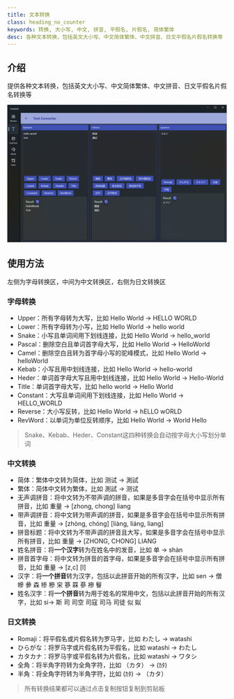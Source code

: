 ```yaml
---
title: 文本转换
class: heading_no_counter
keywords: 转换, 大小写, 中文, 拼音, 平假名, 片假名, 简体繁体
desc: 各种文本转换，包括英文大小写、中文简体繁体、中文拼音、日文平假名片假名转换等
---
```


## 介绍

提供各种文本转换，包括英文大小写、中文简体繁体、中文拼音、日文平假名片假名转换等

![](../../assets/images/ToolsSet/TSTConv.png)

## 使用方法

左侧为字母转换区，中间为中文转换区，右侧为日文转换区

### 字母转换

  * Upper：所有字母转为大写，比如 Hello World -> HELLO WORLD
  * Lower：所有字母转为小写，比如 Hello World -> hello world
  * Snake：小写且单词间用下划线连接，比如 Hello World -> hello_world
  * Pascal：删除空白且单词首字母大写，比如 Hello World -> HelloWorld
  * Camel：删除空白且转为首字母小写的驼峰模式，比如 Hello World -> helloWorld
  * Kebab：小写且用中划线连接，比如 Hello World -> hello-world
  * Heder：单词首字母大写且用中划线连接，比如 Hello World -> Hello-World
  * Title：单词首字母大写，比如 hello world -> Hello World
  * Constant：大写且单词间用下划线连接，比如 Hello World -> HELLO_WORLD
  * Reverse：大小写反转，比如 Hello World -> hELLO  wORLD
  * RevWord：以单词为单位反转顺序，比如 Hello World -> World Hello  
  > Snake、Kebab、Heder、Constant这四种转换会自动按字母大小写划分单词

### 中文转换

  * 简体：繁体中文转为简体，比如 测试 -> 測試
  * 繁体：简体中文转为繁体，比如 測試 -> 测试
  * 无声调拼音：将中文转为不带声调的拼音，如果是多音字会在括号中显示所有拼音，比如 重量 -> [zhong, chong] liang
  * 带声调拼音：将中文转为带声调的拼音，如果是多音字会在括号中显示所有拼音，比如 重量 -> [zhòng, chóng] [liàng, liáng, liang]
  * 拼音标题：将中文转为不带声调的拼音且大写，如果是多音字会在括号中显示所有拼音，比如 重量 -> [ZHONG, CHONG] LIANG
  * 姓名拼音：将**一个汉字**转为在姓名中的发音，比如 单 -> shàn
  * 拼音首字母：将中文转为拼音的首字母，如果是多音字会在括号中显示所有拼音，比如 重量 -> [z,c] [l]
  * 汉字：将**一个拼音**转为汉字，包括以此拼音开始的所有汉字，比如 sen -> 僧 幓 曑 森 椮 槮 穼 篸 罧 蔘 襂 鬙
  * 姓名汉字：将**一个拼音**转为用于姓名的常用中文，包括以此拼音开始的所有汉字，比如 si-> 斯 司 司空 司寇 司马 司徒 似 姒

### 日文转换

  * Romaji：将平假名或片假名转为罗马字，比如 わたし -> watashi
  * ひらがな：将罗马字或片假名转为平假名，比如 watashi -> わたし
  * カタカナ：将罗马字或平假名转为片假名，比如 watashi -> ワタシ
  * 全角：将半角字符转为全角字符，比如 （カタ） -> (ｶﾀ)
  * 半角：将全角字符转为半角字符，比如 (ｶﾀ) -> （カタ）
  
> 所有转换结果都可以通过点击复制按钮复制到剪贴板